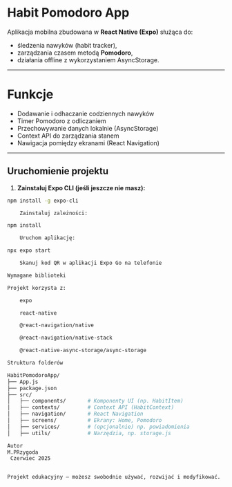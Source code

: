 # Habit Pomodoro App

Aplikacja mobilna zbudowana w **React Native (Expo)** służąca do:
- śledzenia nawyków (habit tracker),
- zarządzania czasem metodą **Pomodoro**,
- działania offline z wykorzystaniem AsyncStorage.

---

#  Funkcje

-  Dodawanie i odhaczanie codziennych nawyków
-  Timer Pomodoro z odliczaniem
-  Przechowywanie danych lokalnie (AsyncStorage)
-  Context API do zarządzania stanem
-  Nawigacja pomiędzy ekranami (React Navigation)

---

##  Uruchomienie projektu

1. **Zainstaluj Expo CLI (jeśli jeszcze nie masz):**

```bash
npm install -g expo-cli

    Zainstaluj zależności:

npm install

    Uruchom aplikację:

npx expo start

    Skanuj kod QR w aplikacji Expo Go na telefonie

Wymagane biblioteki

Projekt korzysta z:

    expo

    react-native

    @react-navigation/native

    @react-navigation/native-stack

    @react-native-async-storage/async-storage

Struktura folderów

HabitPomodoroApp/
├── App.js
├── package.json
├── src/
│   ├── components/       # Komponenty UI (np. HabitItem)
│   ├── contexts/         # Context API (HabitContext)
│   ├── navigation/       # React Navigation
│   ├── screens/          # Ekrany: Home, Pomodoro
│   ├── services/         # (opcjonalnie) np. powiadomienia
│   ├── utils/            # Narzędzia, np. storage.js

Autor
M.PRzygoda
 Czerwiec 2025


Projekt edukacyjny – możesz swobodnie używać, rozwijać i modyfikować.

